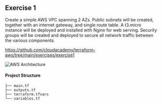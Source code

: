 ## Exercise 1
Create a simple AWS VPC spanning 2 AZs. Public subnets will be created, together with an internet gateway, and single route table. A t3.micro instance will be deployed and installed with Nginx for web serving. Security groups will be created and deployed to secure all network traffic between the various components.

https://github.com/cloudacademy/terraform-aws/tree/main/exercises/exercise1

![AWS Architecture](/doc/AWS-VPC-Nginx.png)

#### Project Structure

```
├── main.tf
├── outputs.tf
├── terraform.tfvars
└── variables.tf
```
